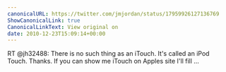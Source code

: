 ```yaml
---
canonicalURL: https://twitter.com/jmjordan/status/17959926127136769
ShowCanonicalLink: true
CanonicalLinkText: View original on
date: 2010-12-23T15:09:14+00:00
---
```

RT @jh32488: There is no such thing as an iTouch. It's called an iPod Touch. Thanks. If you can show me iTouch on Apples site I'll fill  ...